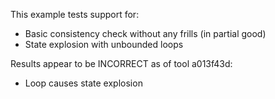 This example tests support for:

* Basic consistency check without any frills (in partial good)
* State explosion with unbounded loops

Results appear to be INCORRECT as of tool a013f43d:

* Loop causes state explosion
